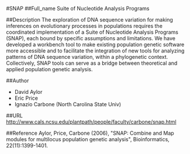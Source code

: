 #SNAP
##Full_name
Suite of Nucleotide Analysis Programs

##Description
The exploration of DNA sequence variation for making inferences on evolutionary processes in populations requires the coordinated implementation of a Suite of Nucleotide Analysis Programs (SNAP), each bound by specific assumptions and limitations. We have developed a workbench tool to make existing population genetic software more accessible and to facilitate the integration of new tools for analyzing patterns of DNA sequence variation, within a phylogenetic context. Collectively, SNAP tools can serve as a bridge between theoretical and applied population genetic analysis.

##Author
* David Aylor
* Eric Price
* Ignazio Carbone (North Carolina State Univ)

##URL
http://www.cals.ncsu.edu/plantpath/people/faculty/carbone/snap.html

##Reference
Aylor, Price, Carbone (2006), "SNAP: Combine and Map modules for multilocus population genetic analysis", Bioinformatics, 22(11):1399-1401.

